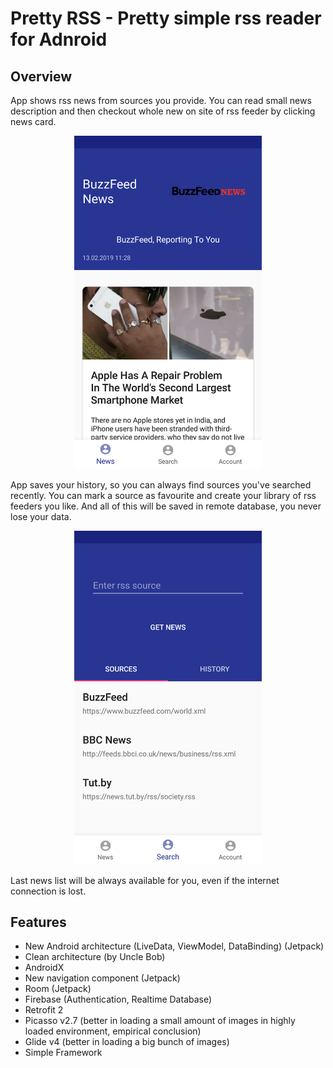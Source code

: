 # Pretty RSS - Pretty simple rss reader for Adnroid

## Overview

App shows rss news from sources you provide. You can read small news description and then checkout whole new on site of rss feeder by clicking news card.

<p align="center">
  <img src="pictures/news.png" width="300">
</p>

App saves your history, so you can always find sources you've searched recently. You can mark a source as favourite and create your library of rss feeders you like.
And all of this will be saved in remote database, you never lose your data.

<p align="center">
  <img src="pictures/sources.png" width="300">
</p>

Last news list will be always available for you, even if the internet connection is lost.

## Features

* New Android architecture (LiveData, ViewModel, DataBinding) (Jetpack)
* Clean architecture (by Uncle Bob)
* AndroidX
* New navigation component (Jetpack)
* Room (Jetpack)
* Firebase (Authentication, Realtime Database)
* Retrofit 2
* Picasso v2.7 (better in loading a small amount of images in highly loaded environment, empirical conclusion)
* Glide v4 (better in loading a big bunch of images)
* Simple Framework
